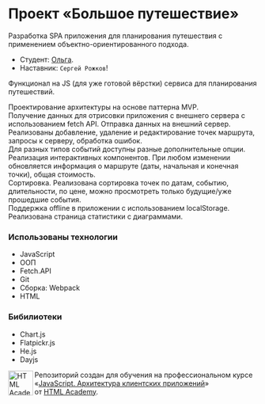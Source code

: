 # Проект «Большое путешествие»

Разработка SPA приложения для планирования путешествия с применением объектно-ориентированного подхода.

* Студент: [Ольга](https://up.htmlacademy.ru/ecmascript/16/user/772841).
* Наставник: `Сергей Рожков`!

Функционал на JS (для уже готовой вёрстки) сервиса для планирования путешествий. 

Проектирование архитектуры на основе паттерна MVP.  
Получение данных для отрисовки приложения с внешнего сервера с использованием fetch API.   Отправка данных на внешний сервер.  
Реализованы добавление, удаление  и редактирование точек маршрута, запросы к серверу,  обработка ошибок.  
Для разных типов событий доступны разные дополнительные опции.  
Реализация интерактивных компонентов. При любом изменении обновляется информация о маршруте (даты, начальная и конечная точки), общая стоимость.  
Сортировка. Реализована сортировка точек по датам, событию, длительности, по цене, можно просмотреть только будущие/уже прошедшие события.  
Поддержка оffline в приложении с использованием localStorage.  
Реализована страница статистики с диаграммами.

### Использованы технологии

* JavaScript
* ООП
* Fetch.API
* Git
* Сборка: Webpack
* HTML

### Бибилиотеки

*  Chart.js
*  Flatpickr.js
*  He.js
*  Dayjs


<a href="https://htmlacademy.ru/intensive/ecmascript"><img align="left" width="50" height="50" title="HTML Academy" src="https://up.htmlacademy.ru/static/img/intensive/ecmascript/logo-for-github.svg"></a>

Репозиторий создан для обучения на профессиональном курсе «[JavaScript. Архитектура клиентских приложений](https://htmlacademy.ru/intensive/ecmascript)» от [HTML Academy](https://htmlacademy.ru).

[check-image]: https://github.com/htmlacademy-ecmascript/772841-big-trip-16/workflows/Project%20check/badge.svg?branch=master
[check-url]: https://github.com/htmlacademy-ecmascript/772841-big-trip-16/actions

